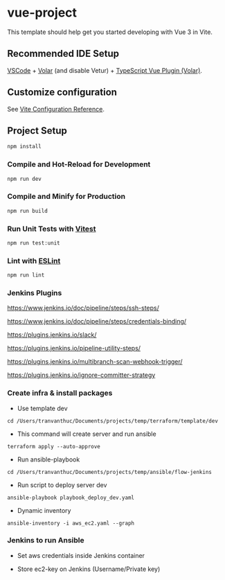 # vue-project

This template should help get you started developing with Vue 3 in Vite.

## Recommended IDE Setup

[VSCode](https://code.visualstudio.com/) + [Volar](https://marketplace.visualstudio.com/items?itemName=Vue.volar) (and disable Vetur) + [TypeScript Vue Plugin (Volar)](https://marketplace.visualstudio.com/items?itemName=Vue.vscode-typescript-vue-plugin).

## Customize configuration

See [Vite Configuration Reference](https://vitejs.dev/config/).

## Project Setup

```sh
npm install
```

### Compile and Hot-Reload for Development

```sh
npm run dev
```

### Compile and Minify for Production

```sh
npm run build
```

### Run Unit Tests with [Vitest](https://vitest.dev/)

```sh
npm run test:unit
```

### Lint with [ESLint](https://eslint.org/)

```sh
npm run lint
```

### Jenkins Plugins

https://www.jenkins.io/doc/pipeline/steps/ssh-steps/

https://www.jenkins.io/doc/pipeline/steps/credentials-binding/

https://plugins.jenkins.io/slack/

https://plugins.jenkins.io/pipeline-utility-steps/

https://plugins.jenkins.io/multibranch-scan-webhook-trigger/

https://plugins.jenkins.io/ignore-committer-strategy

### Create infra & install packages

- Use template dev

```
cd /Users/tranvanthuc/Documents/projects/temp/terraform/template/dev
```

- This command will create server and run ansible

```
terraform apply --auto-approve
```

- Run ansible-playbook

```
cd /Users/tranvanthuc/Documents/projects/temp/ansible/flow-jenkins
```

- Run script to deploy server dev
```
ansible-playbook playbook_deploy_dev.yaml
```

- Dynamic inventory
```
ansible-inventory -i aws_ec2.yaml --graph
```

### Jenkins to run Ansible
- Set aws credentials inside Jenkins container

- Store ec2-key on Jenkins (Username/Private key)